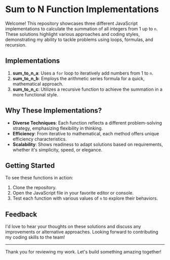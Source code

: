 # Sum to N Function Implementations

Welcome! This repository showcases three different JavaScript implementations to calculate the summation of all integers from 1 up to `n`. These solutions highlight various approaches and coding styles, demonstrating my ability to tackle problems using loops, formulas, and recursion.

## Implementations

1. **sum_to_n_a**: Uses a `for` loop to iteratively add numbers from 1 to `n`.
2. **sum_to_n_b**: Employs the arithmetic series formula for a quick, mathematical approach.
3. **sum_to_n_c**: Utilizes a recursive function to achieve the summation in a more functional style.

## Why These Implementations?

- **Diverse Techniques**: Each function reflects a different problem-solving strategy, emphasizing flexibility in thinking.
- **Efficiency**: From iterative to mathematical, each method offers unique efficiency characteristics.
- **Scalability**: Shows readiness to adapt solutions based on requirements, whether it's simplicity, speed, or elegance.

## Getting Started

To see these functions in action:

1. Clone the repository.
2. Open the JavaScript file in your favorite editor or console.
3. Test each function with various values of `n` to explore their behaviors.

## Feedback

I'd love to hear your thoughts on these solutions and discuss any improvements or alternative approaches. Looking forward to contributing my coding skills to the team!

---

Thank you for reviewing my work. Let's build something amazing together!
